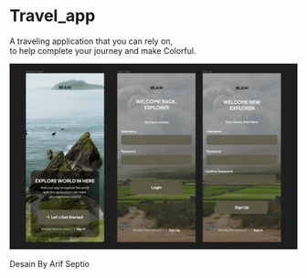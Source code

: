 <h1>Travel_app</h1>
 
<p>A traveling application that you can rely on,<br>
to help complete your journey and make Colorful.
</p>

![Demo APP](/asset/app/AppUpdate.png "Demo APP")


Desain By Arif Septio
